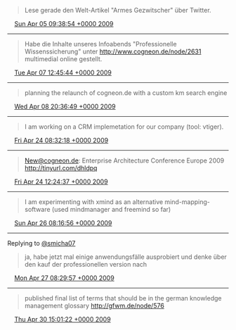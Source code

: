 > Lese gerade den Welt-Artikel "Armes Gezwitscher" über Twitter.

<img src="media/tweet.ico" width="12" /> [Sun Apr 05 09:38:54 +0000 2009](https://twitter.com/SimonDueckert/status/1456307360)

----

> Habe die Inhalte unseres Infoabends "Professionelle Wissenssicherung" unter http://www.cogneon.de/node/2631 multimedial online gestellt.

<img src="media/tweet.ico" width="12" /> [Tue Apr 07 12:45:44 +0000 2009](https://twitter.com/SimonDueckert/status/1469250393)

----

> planning the relaunch of cogneon.de with a custom km search engine

<img src="media/tweet.ico" width="12" /> [Wed Apr 08 20:36:49 +0000 2009](https://twitter.com/SimonDueckert/status/1478994749)

----

> I am working on a CRM implemetation for our company (tool: vtiger).

<img src="media/tweet.ico" width="12" /> [Fri Apr 24 08:32:18 +0000 2009](https://twitter.com/SimonDueckert/status/1602174107)

----

> New@cogneon.de: Enterprise Architecture Conference Europe 2009 http://tinyurl.com/dhldpq

<img src="media/tweet.ico" width="12" /> [Fri Apr 24 12:24:37 +0000 2009](https://twitter.com/SimonDueckert/status/1603138182)

----

> I am experimenting with xmind as an alternative mind-mapping-software (used mindmanager and freemind so far)

<img src="media/tweet.ico" width="12" /> [Sun Apr 26 08:16:56 +0000 2009](https://twitter.com/SimonDueckert/status/1619338460)

----

Replying to [@smicha07](https://twitter.com/smicha07/status/1622797651)

> ja, habe jetzt mal einige anwendungsfälle ausprobiert und denke über den kauf der professionellen version nach

<img src="media/tweet.ico" width="12" /> [Mon Apr 27 08:29:57 +0000 2009](https://twitter.com/SimonDueckert/status/1627434903)

----

> published final list of terms that should be in the german knowledge management glossary http://gfwm.de/node/576

<img src="media/tweet.ico" width="12" /> [Thu Apr 30 15:01:22 +0000 2009](https://twitter.com/SimonDueckert/status/1659589876)